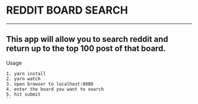 # REDDIT BOARD SEARCH
---
This app will allow you to search reddit and return up to the top 100 post of that board.
--- 
Usage 
```
1. yarn install
2. yarn watch
3. open browser to localhost:8080
4. enter the board you want to search 
5. hit submit
``